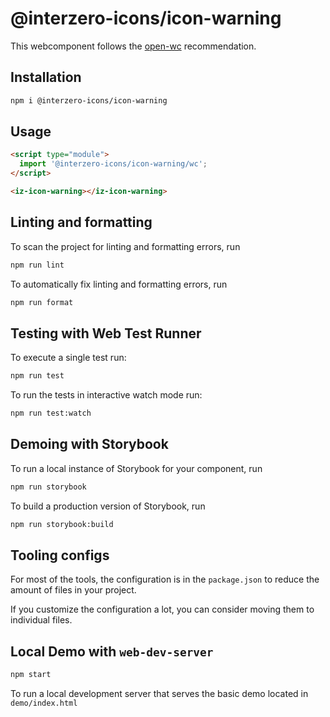 # @interzero-icons/icon-warning

This webcomponent follows the [open-wc](https://github.com/open-wc/open-wc) recommendation.

## Installation

```bash
npm i @interzero-icons/icon-warning
```

## Usage

```html
<script type="module">
  import '@interzero-icons/icon-warning/wc';
</script>

<iz-icon-warning></iz-icon-warning>
```

## Linting and formatting

To scan the project for linting and formatting errors, run

```bash
npm run lint
```

To automatically fix linting and formatting errors, run

```bash
npm run format
```

## Testing with Web Test Runner

To execute a single test run:

```bash
npm run test
```

To run the tests in interactive watch mode run:

```bash
npm run test:watch
```

## Demoing with Storybook

To run a local instance of Storybook for your component, run

```bash
npm run storybook
```

To build a production version of Storybook, run

```bash
npm run storybook:build
```


## Tooling configs

For most of the tools, the configuration is in the `package.json` to reduce the amount of files in your project.

If you customize the configuration a lot, you can consider moving them to individual files.

## Local Demo with `web-dev-server`

```bash
npm start
```

To run a local development server that serves the basic demo located in `demo/index.html`
